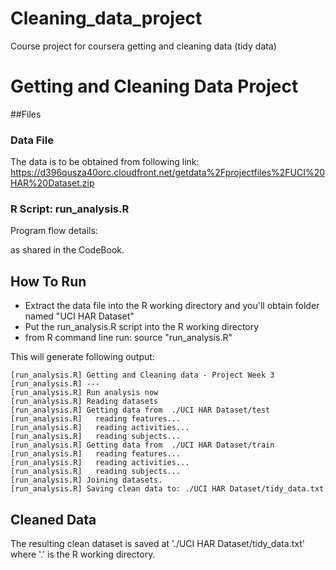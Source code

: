 Cleaning_data_project
=====================

Course project for coursera getting and cleaning data (tidy data)


# Getting and Cleaning Data Project

##Files

### Data File

The data is to be obtained from following link:
https://d396qusza40orc.cloudfront.net/getdata%2Fprojectfiles%2FUCI%20HAR%20Dataset.zip 

### R Script: run_analysis.R

Program flow details: 

as shared in the CodeBook.


## How To Run

- Extract the data file into the R working directory and you'll obtain folder named "UCI HAR Dataset"
- Put the run_analysis.R script into the R working directory
- from R command line run: source "run_analysis.R" 

This will generate following output:

```
[run_analysis.R] Getting and Cleaning data - Project Week 3 
[run_analysis.R] --- 
[run_analysis.R] Run analysis now 
[run_analysis.R] Reading datasets 
[run_analysis.R] Getting data from  ./UCI HAR Dataset/test 
[run_analysis.R]   reading features... 
[run_analysis.R]   reading activities... 
[run_analysis.R]   reading subjects... 
[run_analysis.R] Getting data from  ./UCI HAR Dataset/train 
[run_analysis.R]   reading features... 
[run_analysis.R]   reading activities... 
[run_analysis.R]   reading subjects... 
[run_analysis.R] Joining datasets. 
[run_analysis.R] Saving clean data to: ./UCI HAR Dataset/tidy_data.txt 
```

## Cleaned Data

The resulting clean dataset is saved at './UCI HAR Dataset/tidy_data.txt' where '.' is the R working directory.
